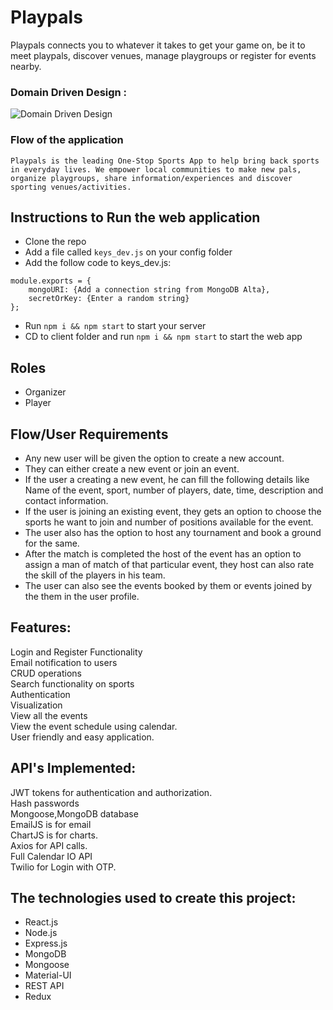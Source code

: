 # Playpals
Playpals  connects you to whatever it takes to get your game on, be it to meet playpals, discover venues, manage playgroups or register for events nearby.



### Domain Driven Design :



<img src="assets/images/playpals.jpeg" alt="Domain Driven Design">



### Flow of the application



`Playpals is the leading One-Stop Sports App to help bring back sports in everyday lives. We empower local communities to make new pals, organize playgroups, share information/experiences and discover sporting venues/activities.`




## Instructions to Run the web application
- Clone the repo
- Add a file called `keys_dev.js` on your config folder
- Add the follow code to keys_dev.js:
```
module.exports = {
    mongoURI: {Add a connection string from MongoDB Alta},
    secretOrKey: {Enter a random string}
};
```
- Run `npm i && npm start` to start your server
- CD to client folder and run `npm i && npm start` to start the web app




## Roles
* Organizer
* Player




## Flow/User Requirements



* Any new user will be given the option to create a new account.
* They can either create a new event or join an event.
* If the user a creating a new event, he can fill the following details like Name of the event, sport, number of players, date, time, description and  contact information.
* If the user is joining an existing event, they gets an option to choose the sports he want to join and number of positions available for the event.
* The user also has the option to host any tournament and book a ground for the same.
* After the match is completed the host of the event has an option to assign a man of match of that particular event, they host can also rate the skill of the players in his team.
* The user can also see the events booked by them or events joined by the them in the user profile.




## Features:
Login and Register Functionality<br>
Email notification to users<br>
CRUD operations<br>
Search functionality on sports<br>
Authentication<br>
Visualization<br>
View all the events<br>
View the event schedule using calendar.<br>
User friendly and easy application.<br>



## API's Implemented:
JWT tokens for authentication and authorization.<br>
Hash passwords<br>
Mongoose,MongoDB database<br>
EmailJS is for email<br>
ChartJS is for charts.<br>
Axios for API calls.<br>
Full Calendar IO API<br>
Twilio for Login with OTP.<br>



## The technologies used to create this project:
- React.js<br>
- Node.js<br>
- Express.js<br>
- MongoDB<br>
- Mongoose<br>
- Material-UI<br>
- REST API<br>
- Redux<br>







